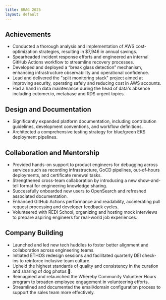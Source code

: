 ```yaml
---
title: BRAG 2025
layout: default
---
```


## Achievements

- Conducted a thorough analysis and implementation of AWS cost-optimization strategies, resulting in $7,946 in annual savings.
- Spearheaded incident response efforts and engineered an internal GitHub Actions workflow to streamline recovery processes.
- Developed and deployed a “break glass detection” mechanism, enhancing infrastructure observability and operational confidence.
- Lead and delivered the "split monitoring stack" project aimed at improving security, operating safely and reducing cost in AWS accounts.
- Had a hand in data maintenance during the head of data's absence including cutomer.io, metabase and RDS urgent topics.

## Design and Documentation

- Significantly expanded platform documentation, including contribution guidelines, development conventions, and workflow definitions.
- Architected a comprehensive testing strategy for blue/green EKS deployment pipelines.

## Collaboration and Mentorship

- Provided hands-on support to product engineers for debugging across services such as recording infrastructure, GoCD pipelines, out-of-hours deployments, and certificate renewal tasks.
- Strengthened cross-team collaboration by introducing a new show-and-tell format for engineering knowledge sharing.
- Successfully onboarded new users to OpenSearch and refreshed associated documentation.
- Enhanced GitHub Actions performance and readability, accelerating pull request processing and developer feedback cycles.
- Volunteered with REDI School, organizing and hosting mock interviews to prepare aspiring engineers for real-world job experiences.

## Company Building

- Launched and led new tech huddles to foster better alignment and collaboration across engineering teams.
- Initiated ETHOS redesign sessions and facilitated quarterly DEI check-ins to reinforce inclusive team culture.
- Upheld the highest standards of quality and consistency in the curation and sharing of dog photos 🐶.
- Reimagined and relaunched the Whereby Community Volunteer Hours program to broaden employee engagement in volunteering efforts.
- Streamlined and documented the email/domain configuration process to support the sales team more effectively.
